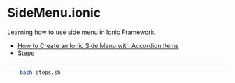 # SideMenu.ionic
Learning how to use side menu in Ionic Framework.

- [How to Create an Ionic Side Menu with Accordion Items](https://youtu.be/gNWOR52X3SU "How to Create an Ionic Side Menu with Accordion Items")
- [Steps](steps.sh "Each step that I made")

---

```bash
    bash steps.sh
```
